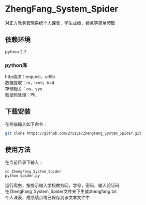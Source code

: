 # ZhengFang_System_Spider
对正方教务管理系统个人课表，学生成绩，绩点等简单爬取

## 依赖环境
python 2.7
### python库
http请求：request，urllib  
数据提取：re，lxml，bs4  
存储相关：os，sys  
验证码处理：PIL  

## 下载安装
在终端输入如下命令：
```bash
git clone https://github.com/ZYSzys/ZhengFang_System_Spider.git
```

## 使用方法

在当前目录下输入：
```
cd ZhengFang_System_Spider
python spider.py
```
运行爬虫，按提示输入学校教务网，学号，密码，输入验证码  
在ZhengFang_System_Spider文件夹下生成zhengfang.txt  
个人课表，成绩绩点均已保存到该文本文件中

